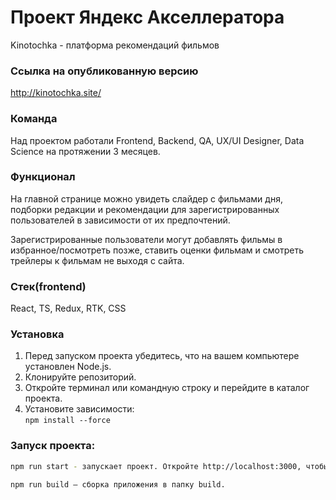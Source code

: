 # Проект Яндекс Акселлератора

Kinotochka - платформа рекомендаций фильмов 

### Ссылка на опубликованную версию
http://kinotochka.site/

### Команда
Над проектом работали Frontend, Backend, QA, UX/UI Designer, Data Science на протяжении 3 месяцев.

### Функционал 
На главной странице можно увидеть слайдер с фильмами дня, подборки редакции и рекомендации для зарегистрированных пользователей в зависимости от их предпочтений.

Зарегистрированные пользователи могут добавлять фильмы в избранное/посмотреть позже, ставить оценки фильмам и смотреть трейлеры к фильмам не выходя с сайта. 

### Стек(frontend)

React, TS, Redux, RTK, CSS

### Установка

1. Перед запуском проекта убедитесь, что на вашем компьютере установлен Node.js.
2. Клонируйте репозиторий.
3. Откройте терминал или командную строку и перейдите в каталог проекта.
4. Установите зависимости:  
   `npm install --force`

### Запуск проекта:
```bash
npm run start - запускает проект. Откройте http://localhost:3000, чтобы просмотреть его в браузере.

npm run build — сборка приложения в папку build.
```
